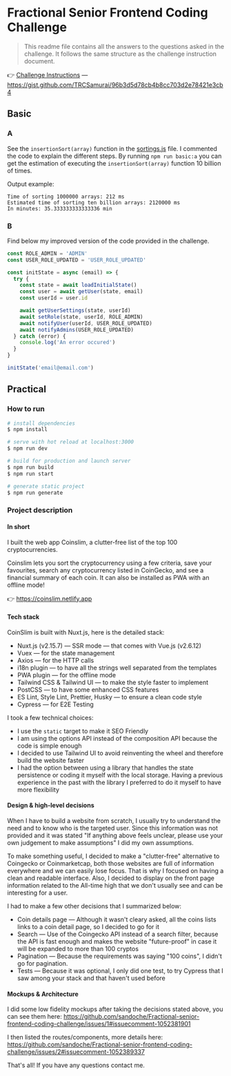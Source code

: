 # Fractional Senior Frontend Coding Challenge

> This readme file contains all the answers to the questions asked in the challenge. It follows the same structure as the challenge instruction document.

👉 [Challenge Instructions](docs/00_Challenge_Instructions/senior-frontend-coding-challenge.md) — https://gist.github.com/TRCSamurai/96b3d5d78cb4b8cc703d2e78421e3cb4

## Basic

### A

See the `insertionSort(array)` function in the [sortings.js](docs/01_Basic_A/sorting.js) file.
I commented the code to explain the different steps. By running `npm run basic:a` you can get the estimation of executing the `insertionSort(array)` function 10 billion of times.

Output example:

```
Time of sorting 1000000 arrays: 212 ms
Estimated time of sorting ten billion arrays: 2120000 ms
In minutes: 35.333333333333336 min
```

### B

Find below my improved version of the code provided in the challenge.

```js
const ROLE_ADMIN = 'ADMIN'
const USER_ROLE_UPDATED = 'USER_ROLE_UPDATED'

const initState = async (email) => {
  try {
    const state = await loadInitialState()
    const user = await getUser(state, email)
    const userId = user.id

    await getUserSettings(state, userId)
    await setRole(state, userId, ROLE_ADMIN)
    await notifyUser(userId, USER_ROLE_UPDATED)
    await notifyAdmins(USER_ROLE_UPDATED)
  } catch (error) {
    console.log('An error occured')
  }
}

initState('email@email.com')
```

## Practical

### How to run

```bash
# install dependencies
$ npm install

# serve with hot reload at localhost:3000
$ npm run dev

# build for production and launch server
$ npm run build
$ npm run start

# generate static project
$ npm run generate
```

### Project description

#### In short

I built the web app Coinslim, a clutter-free list of the top 100 cryptocurrencies.

Coinslim lets you sort the cryptocurrency using a few criteria, save your favourites, search any cryptocurrency listed in CoinGecko, and see a financial summary of each coin. It can also be installed as PWA with an offline mode!

👉 https://coinslim.netlify.app

#### Tech stack

CoinSlim is built with Nuxt.js, here is the detailed stack:

- Nuxt.js (v2.15.7) — SSR mode — that comes with Vue.js (v2.6.12)
- Vuex — for the state management
- Axios — for the HTTP calls
- i18n plugin — to have all the strings well separated from the templates
- PWA plugin — for the offline mode
- Tailwind CSS & Tailwind UI — to make the style faster to implement
- PostCSS — to have some enhanced CSS features
- ES Lint, Style Lint, Prettier, Husky — to ensure a clean code style
- Cypress — for E2E Testing

I took a few technical choices:

- I use the `static` target to make it SEO Friendly
- I am using the options API instead of the composition API because the code is simple enough
- I decided to use Tailwind UI to avoid reinventing the wheel and therefore build the website faster
- I had the option between using a library that handles the state persistence or coding it myself with the local storage. Having a previous experience in the past with the library I preferred to do it myself to have more flexibility

#### Design & high-level decisions

When I have to build a website from scratch, I usually try to understand the need and to know who is the targeted user. Since this information was not provided and it was stated "If anything above feels unclear, please use your own judgement to make assumptions" I did my own assumptions.

To make something useful, I decided to make a "clutter-free" alternative to Coingecko or Coinmarketcap, both those websites are full of information everywhere and we can easily lose focus. That is why I focused on having a clean and readable interface. Also, I decided to display on the front page information related to the All-time high that we don't usually see and can be interesting for a user.

I had to make a few other decisions that I summarized below:

- Coin details page — Although it wasn't cleary asked, all the coins lists links to a coin detail page, so I decided to go for it
- Search — Use of the Coingecko API instead of a search filter, because the API is fast enough and makes the website "future-proof" in case it will be expanded to more than 100 cryptos
- Pagination — Because the requirements was saying "100 coins", I didn't go for pagination.
- Tests — Because it was optional, I only did one test, to try Cypress that I saw among your stack and that haven't used before

#### Mockups & Architecture

I did some low fidelity mockups after taking the decisions stated above, you can see them here: https://github.com/sandoche/Fractional-senior-frontend-coding-challenge/issues/1#issuecomment-1052381901

I then listed the routes/components, more details here: https://github.com/sandoche/Fractional-senior-frontend-coding-challenge/issues/2#issuecomment-1052389337

That's all! If you have any questions contact me.
